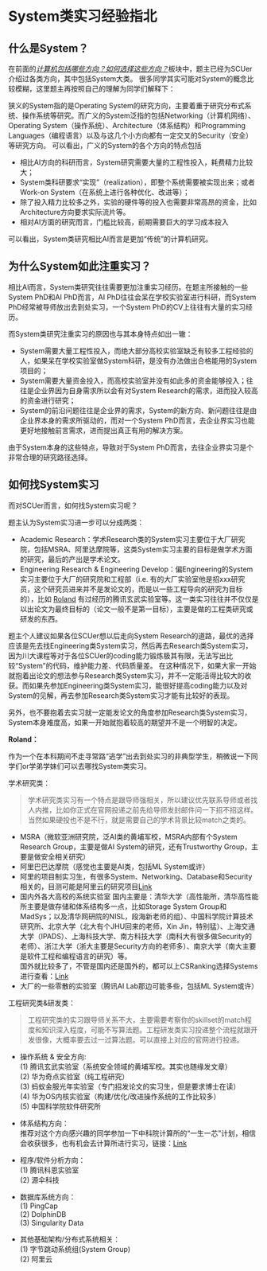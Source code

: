 # System类实习经验指北

## 什么是System？
在前面的[*计算机包括哪些方向？如何选择这些方向？*](1-save-self/3-fields.md)板块中，题主已经为SCUer介绍过各类方向，其中包括System大类。
很多同学其实可能对System的概念比较模糊，这里题主再按照自己的理解为同学们解释下：

狭义的System指的是Operating System的研究方向，主要着重于研究分布式系统、操作系统等研究。而广义的System泛指的包括Networking（计算机网络）、Operating System（操作系统）、Architecture（体系结构）和Programming Languages（编程语言）以及与这几个小方向都有一定交叉的Security（安全）等研究方向。
可以看出，广义的System的各个方向的特点包括
- 相比AI方向的科研而言，System研究需要大量的工程性投入，耗费精力比较大；
- System类科研要求“实现”（realization），即整个系统需要被实现出来；或者Work-on System（在系统上进行各种优化、改进等）；
- 除了投入精力比较多之外，实验的硬件等的投入也需要非常高昂的资金，比如Architecture方向要求实际流片等。
- 相对AI方面的研究而言，门槛比较高，前期需要巨大的学习成本投入

可以看出，System类研究相比AI而言是更加“传统”的计算机研究。

## 为什么System如此注重实习？

相比AI而言，System类研究往往需要更加注重实习经历。在题主所接触的一些System PhD和AI PhD而言，AI PhD往往会呆在学校实验室进行科研，而System PhD经常被导师放出去到处实习，一个System PhD的CV上往往有大量的实习经历。

而System类研究注重实习的原因也与其本身特点如出一辙：
- System需要大量工程性投入，而绝大部分高校实验室缺乏有较多工程经验的人，如果呆在学校实验室做System科研，是没有办法做出合格能用的System项目的；
- System需要大量资金投入，而高校实验室并没有如此多的资金能够投入；往往是企业界因为自身需求所以会有对System Research的需求，进而投入较高的资金进行研究；
- System的前沿问题往往是企业界的需求，System的新方向、新问题往往是由企业界本身的需求所驱动的，而对一个System PhD而言，去企业界实习也能更好地接触前言需求，进而提出真正有用的解决方案。

由于System本身的这些特点，导致对于System PhD而言，去往企业界实习是个非常合理的研究路径选择。

## 如何找System实习

而对SCUer而言，如何找System实习呢？

题主认为System实习进一步可以分成两类：

- Academic Research：学术Research类的System实习主要位于大厂研究院，包括MSRA、阿里达摩院等，这类System实习主要的目标是做学术方面的研究，最后的产出是学术论文。
- Engineering Research & Engineering Develop：偏Engineering的System实习主要位于大厂的研究院和工程部（i.e. 有的大厂实验室他是招xxx研究员，这个研究员进来并不是发论文的，而是以一些工程导向的研究为目标的），比如 [Roland](http://rolandorange.zone/) 有过经历的腾讯玄武实验室等。这一类实习往往并不仅仅是以出论文为最终目标的（论文一般不是第一目标），主要是做的工程类研究或研发的东西。

题主个人建议如果各位SCUer想以后走向System Research的道路，最优的选择应该是先去找Engineering类System实习，然后再去Research类System实习，因为川大课程等对于各位SCUer的coding能力锻炼极其有限，无法写出比较“System”的代码，维护能力差、代码质量差。
在这种情况下，如果大家一开始就抱着出论文的想法参与Research类System实习，并不一定能活得比较大的收获。而如果先参加Engineering类System实习，能很好提高coding能力以及对System的见解，再去参加Research类System实习才能有比较好的表现。

另外，也不要抱着去实习就一定能发论文的角度参加Research类System实习，System本身难度高，如果一开始就抱着较高的期望并不是一个明智的决定。

**Roland：**

作为一个在本科期间不走寻常路“逃学”出去到处实习的非典型学生，稍微说一下同学们or学弟学妹们可以去哪找System类实习。

学术研究类：
> 学术研究类实习有一个特点是跟导师强相关，所以建议优先联系导师或者找人内推，比如你正式在官网投递之前先给导师发封邮件问一下招不招这样。当然如果硬投也不是不行，就是需要自己的学术背景比较match之类的。

- MSRA（微软亚洲研究院，泛AI类的黄埔军校，MSRA内部有个System Research Group，主要是做AI System的研究，还有Trustworthy Group，主要是做安全相关研究）
- 阿里巴巴达摩院（感觉也主要是AI类，包括ML System或许）
- 阿里的项目制实习生，有很多System、Networking、Database和Security相关的，目测可能是阿里云的研究项目[Link](https://talent.alibaba.com/campus/position-list?campusType=talentPlan)
- 国内外各大高校的系统实验室
  国内主要是：清华大学（高性能所，清华高性能所主要是做存储和体系结构多一点，比如Storage System Group和MadSys；以及清华网研院的NISL，段海新老师的组）、中国科学院计算技术研究所、北京大学（北大有个JHU回来的老师，Xin Jin，特别猛）、上海交通大学（IPADS）、上海科技大学、南方科技大学（南科大有很多做Security的老师）、浙江大学（浙大主要是Security方向的老师多）、南京大学（南大主要是软件工程和编程语言的研究）等。  
  国外就比较多了，不管是国内还是国外的，都可以上CSRanking选择Systems进行查看：[Link](http://csrankings.org/#/index?arch&comm&sec&mod&hpc&mobile&metrics&ops&plan&soft&da&bed&world)
- 大厂的一些零散的实验室（腾讯AI Lab那边可能多些，包括ML System或许）

工程研究类&研发类：
> 工程研究类的实习跟导师关系不大，主要需要考察你的skillset的match程度和知识深入程度，可能不写算法题。工程研发类实习投递整个流程就跟开发很像，大概率要去过一过算法题。可以直接上对应的官网进行投递。

- 操作系统 & 安全方向:  
    (1) 腾讯玄武实验室（系统安全领域的黄埔军校。其实也随缘发文章）  
    (2) 华为奇点实验室（纯工程研究）  
    (3) 蚂蚁金服光年实验室（专门招发论文的实习生，但是要求博士在读）  
    (4) 华为OS内核实验室（构建/优化/改进操作系统的工作比较多）  
    (5) 中国科学院软件研究所

- 体系结构方向：  
    推荐对这个方向感兴趣的同学参加一下中科院计算所的“一生一芯”计划，相信会收获很多，也有机会去计算所进行实习，链接：[Link](https://ysyx.org/)

- 程序/软件分析方向：  
    (1) 腾讯科恩实验室  
    (2) 源伞科技  

- 数据库系统方向：  
    (1) PingCap  
    (2) DolphinDB  
    (3) Singularity Data  

- 其他基础架构/分布式系统相关：  
    (1) 字节跳动系统组(System Group)  
    (2) 阿里云

